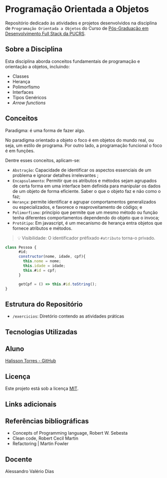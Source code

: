 # Programação Orientada a Objetos

Repositório dedicado às atividades e projetos desenvolvidos na disciplina de `Programação Orientada a Objetos` do Curso de [Pós-Graduação em Desenvolvimento Full Stack da PUCRS](https://online.pucrs.br/pos-graduacao/desenvolvimento-full-stack).

## Sobre a Disciplina

Esta disciplina aborda conceitos fundamentais de programação e orientação a objetos, incluindo:

- Classes
- Herança
- Polimorfismo
- Interfaces
- Tipos Genéricos
- _Arrow functions_

## Conceitos

Paradigma: é uma forma de fazer algo.

No paradigma orientado a objeto o foco é em objetos do mundo real, ou seja, um estilo de programa. Por outro lado, a programação funcional o foco é em funções.

Dentre esses conceitos, aplicam-se: 
- `Abstração`: Capacidade de identificar os aspectos essenciais de um problema e ignorar detalhes irrelevantes  ;
- `Encapsulamento`: Permitir que os atributos e métodos sejam agrupados de certa forma em uma interface bem definida para manipular os dados de um objeto de forma eficiente. Saber o que o objeto faz e não como o faz;
- `Herança`: permite identificar e agrupar comportamentos generalizados ou especializados, e favorece o reaproveitamento de código; e
- `Polimorfismo`: princípio que permite que um mesmo método ou função tenha diferentes comportamentos dependendo do objeto que o invoca;
- `Protótipo`: Em javascript, é um mecanismo de herança entra objetos que fornece atributos e métodos.

> 💡 Visibilidade: O identificador préfixado `#atributo` torna-o privado.

```javascript
class Pessoa {
      #id;
      constructor(nome, idade, cpf){
        this.nome = nome;
        this.idade = idade;
        this.#id = cpf;
      }

      getCpf = () => this.#id.toString();
}
``` 

## Estrutura do Repositório

- `/exercicios`: Diretório contendo as atividades práticas

## Tecnologias Utilizadas


## Aluno

[Halisson Torres - GitHub](https://github.com/halissontorres)

## Licença

Este projeto está sob a licença [MIT](../LICENSE).

## Links adicionais

## Referências bibliográficas

- Concepts of Programming language, Robert W. Sebesta
- Clean code, Robert Cecil Martin
- Refactoring | Martin Fowler

## Docente
Alessandro Valério Dias


